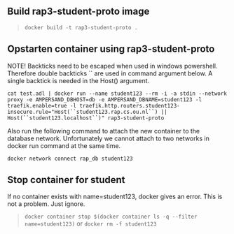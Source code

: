 
## Build rap3-student-proto image
> `docker build -t rap3-student-proto .`

## Opstarten container using rap3-student-proto
NOTE! Backticks need to be escaped when used in windows powershell. Therefore double backticks `` are used in command argument below. A single backtick is needed in the Host() argument.
```
cat test.adl | docker run --name student123 --rm -i -a stdin --network proxy -e AMPERSAND_DBHOST=db -e AMPERSAND_DBNAME=student123 -l traefik.enable=true -l traefik.http.routers.student123-insecure.rule="Host(``student123.rap.cs.ou.nl``) || Host(``student123.localhost``)" rap3-student-proto
```
Also run the following command to attach the new container to the database network. Unfortunately we cannot attach to two networks in docker run command at the same time.
```
docker network connect rap_db student123
```

## Stop container for student
If no container exists with name=student123, docker gives an error. This is not a problem. Just ignore.
> `docker container stop $(docker container ls -q --filter name=student123)`
or
> `docker rm -f student123`